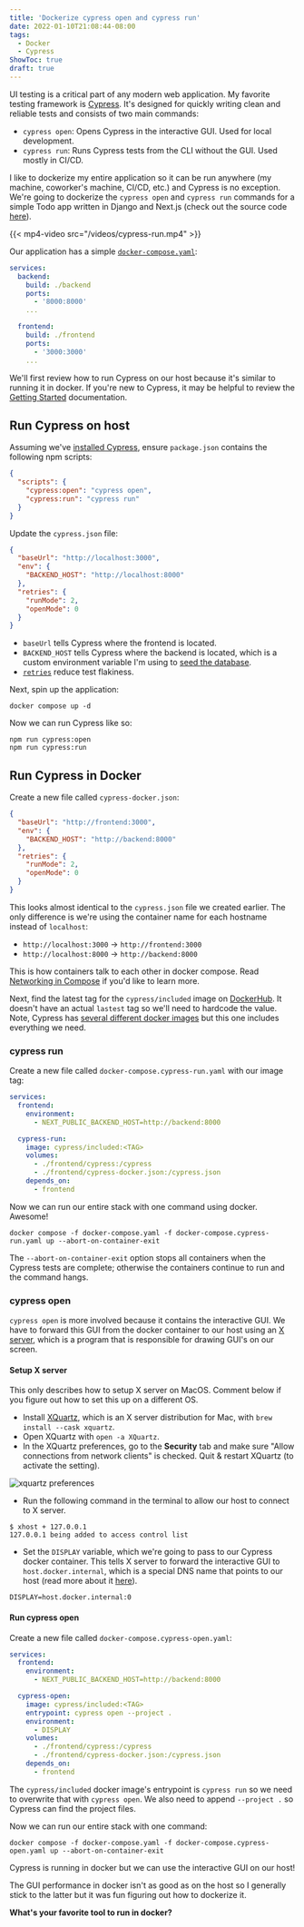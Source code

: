 ```yaml
---
title: 'Dockerize cypress open and cypress run'
date: 2022-01-10T21:08:44-08:00
tags:
  - Docker
  - Cypress
ShowToc: true
draft: true
---
```


UI testing is a critical part of any modern web application. My favorite testing framework is [Cypress](https://docs.cypress.io). It's designed for quickly writing clean and reliable tests and consists of two main commands:

- `cypress open`: Opens Cypress in the interactive GUI. Used for local development.
- `cypress run`: Runs Cypress tests from the CLI without the GUI. Used mostly in CI/CD.

I like to dockerize my entire application so it can be run anywhere (my machine, coworker's machine, CI/CD, etc.) and Cypress is no exception. We're going to dockerize the `cypress open` and `cypress run` commands for a simple Todo app written in Django and Next.js (check out the source code [here](https://github.com/johnnymetz/cypress-docker-django-nextjs)).

{{< mp4-video src="/videos/cypress-run.mp4" >}}

Our application has a simple [`docker-compose.yaml`](https://github.com/johnnymetz/cypress-docker-django-nextjs/blob/main/docker-compose.yaml):

```yaml
services:
  backend:
    build: ./backend
    ports:
      - '8000:8000'
    ...

  frontend:
    build: ./frontend
    ports:
      - '3000:3000'
    ...
```

We'll first review how to run Cypress on our host because it's similar to running it in docker. If you're new to Cypress, it may be helpful to review the [Getting Started](https://docs.cypress.io/guides/getting-started/installing-cypress) documentation.

## Run Cypress on host

Assuming we've [installed Cypress](https://docs.cypress.io/guides/getting-started/installing-cypress), ensure `package.json` contains the following npm scripts:

```json
{
  "scripts": {
    "cypress:open": "cypress open",
    "cypress:run": "cypress run"
  }
}
```

Update the `cypress.json` file:

```json
{
  "baseUrl": "http://localhost:3000",
  "env": {
    "BACKEND_HOST": "http://localhost:8000"
  },
  "retries": {
    "runMode": 2,
    "openMode": 0
  }
}
```

- `baseUrl` tells Cypress where the frontend is located.
- `BACKEND_HOST` tells Cypress where the backend is located, which is a custom environment variable I'm using to [seed the database](https://github.com/johnnymetz/cypress-docker-django-nextjs/blob/main/frontend/cypress/support/commands.js#L3).
- [`retries`](https://docs.cypress.io/guides/guides/test-retries) reduce test flakiness.

Next, spin up the application:

```
docker compose up -d
```

Now we can run Cypress like so:

```
npm run cypress:open
npm run cypress:run
```

## Run Cypress in Docker

Create a new file called `cypress-docker.json`:

```json
{
  "baseUrl": "http://frontend:3000",
  "env": {
    "BACKEND_HOST": "http://backend:8000"
  },
  "retries": {
    "runMode": 2,
    "openMode": 0
  }
}
```

This looks almost identical to the `cypress.json` file we created earlier. The only difference is we're using the container name for each hostname instead of `localhost`:

- `http://localhost:3000` -> `http://frontend:3000`
- `http://localhost:8000` -> `http://backend:8000`

This is how containers talk to each other in docker compose. Read [Networking in Compose](https://docs.docker.com/compose/networking/) if you'd like to learn more.

Next, find the latest tag for the `cypress/included` image on [DockerHub](https://hub.docker.com/r/cypress/included/tags). It doesn't have an actual `lastest` tag so we'll need to hardcode the value. Note, Cypress has [several different docker images](https://github.com/cypress-io/cypress-docker-images) but this one includes everything we need.

### cypress run

Create a new file called `docker-compose.cypress-run.yaml` with our image tag:

```yaml
services:
  frontend:
    environment:
      - NEXT_PUBLIC_BACKEND_HOST=http://backend:8000

  cypress-run:
    image: cypress/included:<TAG>
    volumes:
      - ./frontend/cypress:/cypress
      - ./frontend/cypress-docker.json:/cypress.json
    depends_on:
      - frontend
```

Now we can run our entire stack with one command using docker. Awesome!

```
docker compose -f docker-compose.yaml -f docker-compose.cypress-run.yaml up --abort-on-container-exit
```

The `--abort-on-container-exit` option stops all containers when the Cypress tests are complete; otherwise the containers continue to run and the command hangs.

### cypress open

`cypress open` is more involved because it contains the interactive GUI. We have to forward this GUI from the docker container to our host using an [X server](http://www.linfo.org/x_server.html), which is a program that is responsible for drawing GUI's on our screen.

#### Setup X server

This only describes how to setup X server on MacOS. Comment below if you figure out how to set this up on a different OS.

- Install [XQuartz](https://www.xquartz.org/), which is an X server distribution for Mac, with `brew install --cask xquartz`.
- Open XQuartz with `open -a XQuartz`.
- In the XQuartz preferences, go to the **Security** tab and make sure "Allow connections from network clients" is checked. Quit & restart XQuartz (to activate the setting).

![xquartz preferences](/xquartz-preferences.png)

- Run the following command in the terminal to allow our host to connect to X server.

```
$ xhost + 127.0.0.1
127.0.0.1 being added to access control list
```

- Set the `DISPLAY` variable, which we're going to pass to our Cypress docker container. This tells X server to forward the interactive GUI to `host.docker.internal`, which is a special DNS name that points to our host (read more about it [here](https://docs.docker.com/desktop/mac/networking/#use-cases-and-workarounds)).

```
DISPLAY=host.docker.internal:0
```

#### Run cypress open

Create a new file called `docker-compose.cypress-open.yaml`:

```yaml
services:
  frontend:
    environment:
      - NEXT_PUBLIC_BACKEND_HOST=http://backend:8000

  cypress-open:
    image: cypress/included:<TAG>
    entrypoint: cypress open --project .
    environment:
      - DISPLAY
    volumes:
      - ./frontend/cypress:/cypress
      - ./frontend/cypress-docker.json:/cypress.json
    depends_on:
      - frontend
```

The `cypress/included` docker image's entrypoint is `cypress run` so we need to overwrite that with `cypress open`. We also need to append `--project .` so Cypress can find the project files.

Now we can run our entire stack with one command:

```
docker compose -f docker-compose.yaml -f docker-compose.cypress-open.yaml up --abort-on-container-exit
```

Cypress is running in docker but we can use the interactive GUI on our host!

The GUI performance in docker isn't as good as on the host so I generally stick to the latter but it was fun figuring out how to dockerize it.

**What's your favorite tool to run in docker?**
